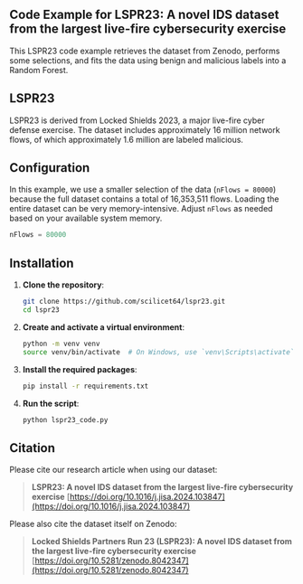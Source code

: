 ## Code Example for LSPR23: A novel IDS dataset from the largest live-fire cybersecurity exercise

This LSPR23 code example retrieves the dataset from Zenodo, performs some selections, and fits the data using benign and malicious labels into a Random Forest.

## LSPR23

LSPR23 is derived from Locked Shields 2023, a major live-fire cyber defense exercise. The dataset includes approximately 16 million network flows, of which approximately 1.6 million are labeled malicious.

## Configuration

In this example, we use a smaller selection of the data (`nFlows = 80000`) because the full dataset contains a total of 16,353,511 flows. Loading the entire dataset can be very memory-intensive. Adjust `nFlows` as needed based on your available system memory.

```python
nFlows = 80000
```

## Installation

1. **Clone the repository**:
    ```sh
    git clone https://github.com/scilicet64/lspr23.git
    cd lspr23
    ```

2. **Create and activate a virtual environment**:
    ```sh
    python -m venv venv
    source venv/bin/activate  # On Windows, use `venv\Scripts\activate`
    ```

3. **Install the required packages**:
    ```sh
    pip install -r requirements.txt
    ```

4. **Run the script**:
    ```sh
    python lspr23_code.py
    ```

## Citation

Please cite our research article when using our dataset:

> **LSPR23: A novel IDS dataset from the largest live-fire cybersecurity exercise**
> [https://doi.org/10.1016/j.jisa.2024.103847](https://doi.org/10.1016/j.jisa.2024.103847)

Please also cite the dataset itself on Zenodo:

> **Locked Shields Partners Run 23 (LSPR23): A novel IDS dataset from the largest live-fire cybersecurity exercise**
> [https://doi.org/10.5281/zenodo.8042347](https://doi.org/10.5281/zenodo.8042347)

